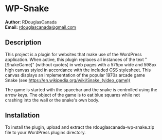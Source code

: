 # WP-Snake
__Author:__ RDouglasCanada<br/>
__Email:__ rdouglascanada@gmail.com

## Description
This project is a plugin for websites that make use of the WordPress application.
When active, this plugin replaces all instances of the text "[SnakeGame]" (without quotes)
in web pages with a 575px wide and 598px high canvas styled in accordance with
the included CSS stylesheet. This canvas displays an implementation of the popular 1970s
arcade game Snake (see https://en.wikipedia.org/wiki/Snake_(video_game))

The game is started with the spacebar and the snake is controlled using the arrow keys.
The object of the game is to eat blue squares while not crashing into the wall or the
snake's own body.

## Installation
To install the plugin, upload and extract the rdouglascanada-wp-snake.zip file to your
WordPress plugins directory.
